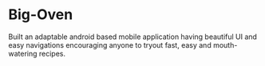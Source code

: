# Big-Oven
Built an adaptable android based mobile application having beautiful UI and easy navigations encouraging anyone to tryout fast, easy and mouth-watering recipes.
